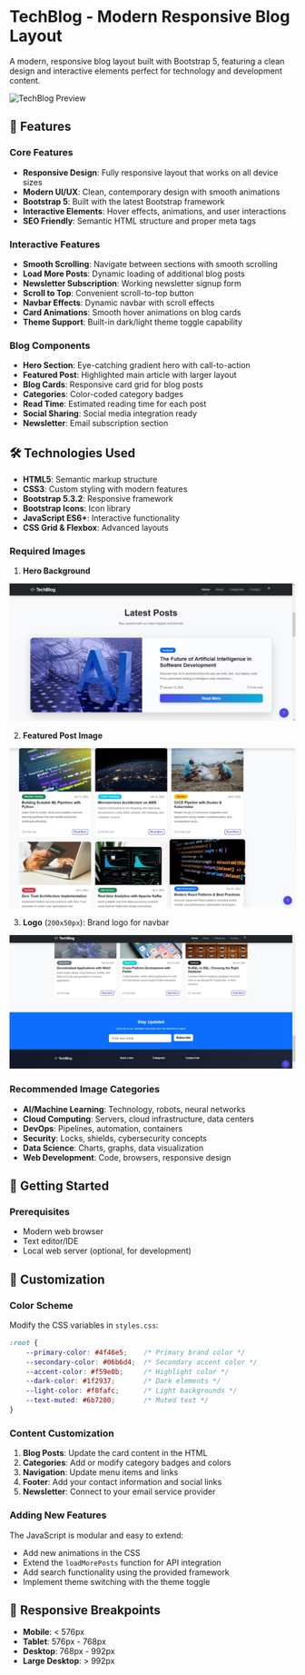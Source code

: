 # TechBlog - Modern Responsive Blog Layout

A modern, responsive blog layout built with Bootstrap 5, featuring a clean design and interactive elements perfect for technology and development content.

![TechBlog Preview](./assets/preview.png)

## 🚀 Features

### Core Features
- **Responsive Design**: Fully responsive layout that works on all device sizes
- **Modern UI/UX**: Clean, contemporary design with smooth animations
- **Bootstrap 5**: Built with the latest Bootstrap framework
- **Interactive Elements**: Hover effects, animations, and user interactions
- **SEO Friendly**: Semantic HTML structure and proper meta tags

### Interactive Features
- **Smooth Scrolling**: Navigate between sections with smooth scrolling
- **Load More Posts**: Dynamic loading of additional blog posts
- **Newsletter Subscription**: Working newsletter signup form
- **Scroll to Top**: Convenient scroll-to-top button
- **Navbar Effects**: Dynamic navbar with scroll effects
- **Card Animations**: Smooth hover animations on blog cards
- **Theme Support**: Built-in dark/light theme toggle capability

### Blog Components
- **Hero Section**: Eye-catching gradient hero with call-to-action
- **Featured Post**: Highlighted main article with larger layout
- **Blog Cards**: Responsive card grid for blog posts
- **Categories**: Color-coded category badges
- **Read Time**: Estimated reading time for each post
- **Social Sharing**: Social media integration ready
- **Newsletter**: Email subscription section


## 🛠️ Technologies Used

- **HTML5**: Semantic markup structure
- **CSS3**: Custom styling with modern features
- **Bootstrap 5.3.2**: Responsive framework
- **Bootstrap Icons**: Icon library
- **JavaScript ES6+**: Interactive functionality
- **CSS Grid & Flexbox**: Advanced layouts


### Required Images
1. **Hero Background** 
<img src="./hero.jpg">

2. **Featured Post Image** 
<img src="./more.jpg">

3. **Logo** (`200x50px`): Brand logo for navbar
<img src="./contact.jpg">

### Recommended Image Categories
- **AI/Machine Learning**: Technology, robots, neural networks
- **Cloud Computing**: Servers, cloud infrastructure, data centers
- **DevOps**: Pipelines, automation, containers
- **Security**: Locks, shields, cybersecurity concepts
- **Data Science**: Charts, graphs, data visualization
- **Web Development**: Code, browsers, responsive design

## 🚀 Getting Started

### Prerequisites
- Modern web browser
- Text editor/IDE
- Local web server (optional, for development)



## 🎨 Customization

### Color Scheme
Modify the CSS variables in `styles.css`:

```css
:root {
    --primary-color: #4f46e5;    /* Primary brand color */
    --secondary-color: #06b6d4;  /* Secondary accent color */
    --accent-color: #f59e0b;     /* Highlight color */
    --dark-color: #1f2937;       /* Dark elements */
    --light-color: #f8fafc;      /* Light backgrounds */
    --text-muted: #6b7280;       /* Muted text */
}
```

### Content Customization
1. **Blog Posts**: Update the card content in the HTML
2. **Categories**: Add or modify category badges and colors
3. **Navigation**: Update menu items and links
4. **Footer**: Add your contact information and social links
5. **Newsletter**: Connect to your email service provider

### Adding New Features
The JavaScript is modular and easy to extend:
- Add new animations in the CSS
- Extend the `loadMorePosts` function for API integration
- Add search functionality using the provided framework
- Implement theme switching with the theme toggle

## 📱 Responsive Breakpoints

- **Mobile**: < 576px
- **Tablet**: 576px - 768px
- **Desktop**: 768px - 992px
- **Large Desktop**: > 992px
